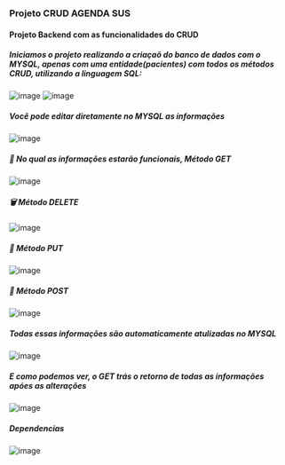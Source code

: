 <h3> Projeto CRUD AGENDA SUS </h3>
<h4> Projeto Backend com as funcionalidades do CRUD </h4> 
<h5> Iniciamos o projeto realizando a criaçaõ do banco de dados com o MYSQL, apenas com uma entidade(pacientes) com todos os métodos CRUD, utilizando a linguagem SQL: </h5>
  
![image](https://user-images.githubusercontent.com/112409145/223207609-aaeb1290-5c5c-40c7-b5ff-34906e77fc33.png) ![image](https://user-images.githubusercontent.com/112409145/223209586-d3243d1e-c3af-4962-9369-0d0cec42e188.png)


  <h5>   Você pode editar diretamente no MYSQL as informações  </h5>

![image](https://user-images.githubusercontent.com/112409145/223209137-4dce2589-af7f-432e-a6e0-9670cc5921dd.png)

<h5> 📖 No qual as informações estarão funcionais, Método GET </h5>

![image](https://user-images.githubusercontent.com/112409145/223210298-ee74d3ce-48be-4cc5-bb3f-609f4eaa6164.png)

<h5> 🗑 Método DELETE </h5>

![image](https://user-images.githubusercontent.com/112409145/223211043-e3c2e389-02fc-4d31-9be7-3509b7f33463.png)


<h5> 📝 Método PUT </h5>


![image](https://user-images.githubusercontent.com/112409145/223211744-b98706ad-ff81-406a-bf07-7f711ce69d5b.png)

<h5> 📝 Método POST </h5>

![image](https://user-images.githubusercontent.com/112409145/223212788-9e589302-04ff-471a-b7c5-2a7f99368db6.png)

<h5> Todas essas informações são automaticamente atulizadas no MYSQL</h5>

![image](https://user-images.githubusercontent.com/112409145/223213058-0e4284b1-0d3f-46f1-b13f-60f859b1cd94.png)

<h5> E como podemos ver, o GET trás o retorno de todas as informações apóes as alterações</h5>

![image](https://user-images.githubusercontent.com/112409145/223213396-4383bb3a-0c4d-4c1f-98ee-a399d7ce6ec0.png)

<h5> Dependencias </h5>


![image](https://user-images.githubusercontent.com/112409145/223214249-31afde58-eafb-40e0-a11a-a747d4bd3825.png)




  

